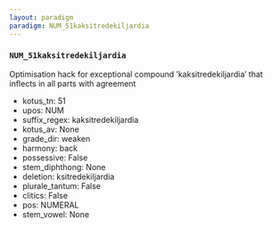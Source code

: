 ```yaml
---
layout: paradigm
paradigm: NUM_51kaksitredekiljardia
---
```

### ` NUM_51kaksitredekiljardia `

Optimisation hack for exceptional compound ’kaksitredekiljardia’ that inflects in all parts with agreement
* kotus_tn: 51
* upos: NUM
* suffix_regex: kaksitredekiljardia
* kotus_av: None
* grade_dir: weaken
* harmony: back
* possessive: False
* stem_diphthong: None
* deletion: ksitredekiljardia
* plurale_tantum: False
* clitics: False
* pos: NUMERAL
* stem_vowel: None
